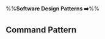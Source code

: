 <link rel="stylesheet" href="{{baseUrl}}/css/textbook.css">

<div class="website-content">

%%**Software Design Patterns :arrow_right:**%%

## Command Pattern

<div id="main">

<include src="what/embed.md" />

</div>

</div>
